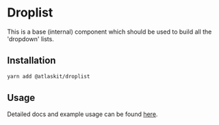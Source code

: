 # Droplist

This is a base (internal) component which should be used to build all the 'dropdown' lists.

## Installation

```sh
yarn add @atlaskit/droplist
```

## Usage

Detailed docs and example usage can be found [here](https://atlaskit.atlassian.com/packages/design-system/droplist).
